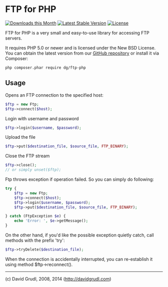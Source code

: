 FTP for PHP
===========

[![Downloads this Month](https://img.shields.io/packagist/dm/dg/ftp-php.svg)](https://packagist.org/packages/dg/ftp-php)
[![Latest Stable Version](https://poser.pugx.org/dg/ftp-php/v/stable)](https://github.com/dg/ftp-php/releases)
[![License](https://img.shields.io/badge/license-New%20BSD-blue.svg)](https://github.com/dg/ftp-php/blob/master/license.md)

FTP for PHP is a very small and easy-to-use library for accessing FTP servers.

It requires PHP 5.0 or newer and is licensed under the New BSD License.
You can obtain the latest version from our [GitHub repository](https://github.com/dg/ftp-php/releases)
or install it via Composer:

```
php composer.phar require dg/ftp-php
```


Usage
-----

Opens an FTP connection to the specified host:

```php
$ftp = new Ftp;
$ftp->connect($host);
```

Login with username and password

```php
$ftp->login($username, $password);
```

Upload the file

```php
$ftp->put($destination_file, $source_file, FTP_BINARY);
```

Close the FTP stream

```php
$ftp->close();
// or simply unset($ftp);
```

Ftp throws exception if operation failed. So you can simply do following:

```php
try {
	$ftp = new Ftp;
	$ftp->connect($host);
	$ftp->login($username, $password);
	$ftp->put($destination_file, $source_file, FTP_BINARY);

} catch (FtpException $e) {
	echo 'Error: ', $e->getMessage();
}
```

On the other hand, if you'd like the possible exception quietly catch, call methods with the prefix 'try':

```php
$ftp->tryDelete($destination_file);
```

When the connection is accidentally interrupted, you can re-establish it using method $ftp->reconnect().


-----
(c) David Grudl, 2008, 2014 (http://davidgrudl.com)
